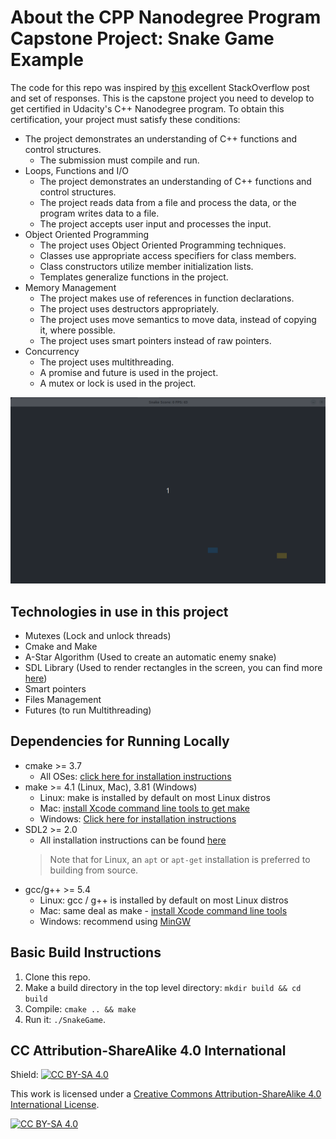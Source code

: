 # About the CPP Nanodegree Program Capstone Project: Snake Game Example

The code for this repo was inspired by [this](https://codereview.stackexchange.com/questions/212296/snake-game-in-c-with-sdl) excellent StackOverflow post and set of responses. This is the capstone project you need to develop to get certified in Udacity's C++ Nanodegree program. To obtain this certification, your project must satisfy these conditions:

* The project demonstrates an understanding of C++ functions and control structures.
  * The submission must compile and run.
* Loops, Functions and I/O
  * The project demonstrates an understanding of C++ functions and control structures.
  * The project reads data from a file and process the data, or the program writes data to a file.
  * The project accepts user input and processes the input.
* Object Oriented Programming
  * The project uses Object Oriented Programming techniques.
  * Classes use appropriate access specifiers for class members.
  * Class constructors utilize member initialization lists.
  * Templates generalize functions in the project.
* Memory Management
  * The project makes use of references in function declarations.
  * The project uses destructors appropriately.
  * The project uses move semantics to move data, instead of copying it, where possible.
  * The project uses smart pointers instead of raw pointers.
* Concurrency
  * The project uses multithreading.
  * A promise and future is used in the project.
  * A mutex or lock is used in the project.
 
<img src="updated-snake_game.gif"/>

## Technologies in use in this project
* Mutexes (Lock and unlock threads)
* Cmake and Make
* A-Star Algorithm (Used to create an automatic enemy snake)
* SDL Library (Used to render rectangles in the screen, you can find more [here](https://wiki.libsdl.org/SDL2/APIByCategory))
* Smart pointers
* Files Management
* Futures (to run Multithreading)

## Dependencies for Running Locally
* cmake >= 3.7
  * All OSes: [click here for installation instructions](https://cmake.org/install/)
* make >= 4.1 (Linux, Mac), 3.81 (Windows)
  * Linux: make is installed by default on most Linux distros
  * Mac: [install Xcode command line tools to get make](https://developer.apple.com/xcode/features/)
  * Windows: [Click here for installation instructions](http://gnuwin32.sourceforge.net/packages/make.htm)
* SDL2 >= 2.0
  * All installation instructions can be found [here](https://wiki.libsdl.org/Installation)
  >Note that for Linux, an `apt` or `apt-get` installation is preferred to building from source. 
* gcc/g++ >= 5.4
  * Linux: gcc / g++ is installed by default on most Linux distros
  * Mac: same deal as make - [install Xcode command line tools](https://developer.apple.com/xcode/features/)
  * Windows: recommend using [MinGW](http://www.mingw.org/)

## Basic Build Instructions

1. Clone this repo.
2. Make a build directory in the top level directory: `mkdir build && cd build`
3. Compile: `cmake .. && make`
4. Run it: `./SnakeGame`.


## CC Attribution-ShareAlike 4.0 International


Shield: [![CC BY-SA 4.0][cc-by-sa-shield]][cc-by-sa]

This work is licensed under a
[Creative Commons Attribution-ShareAlike 4.0 International License][cc-by-sa].

[![CC BY-SA 4.0][cc-by-sa-image]][cc-by-sa]

[cc-by-sa]: http://creativecommons.org/licenses/by-sa/4.0/
[cc-by-sa-image]: https://licensebuttons.net/l/by-sa/4.0/88x31.png
[cc-by-sa-shield]: https://img.shields.io/badge/License-CC%20BY--SA%204.0-lightgrey.svg
